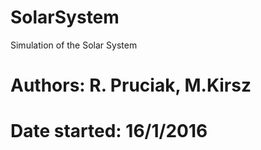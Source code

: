 # SolarSystem
Simulation of the Solar System
# Authors: R. Pruciak, M.Kirsz
# Date started: 16/1/2016
